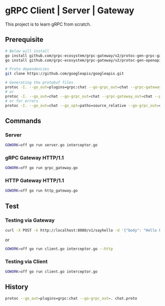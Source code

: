 # gRPC Client | Server | Gateway

This project is to learn gRPC from scratch. 

## Prerequisite 

```bash
# Below will install 
go install github.com/grpc-ecosystem/grpc-gateway/v2/protoc-gen-grpc-gateway@latest
go install github.com/grpc-ecosystem/grpc-gateway/v2/protoc-gen-openapiv2@latest

# Proto dependencies
git clone https://github.com/googleapis/googleapis.git

# Generating the protobuf files 
protoc -I. --go_out=plugins=grpc:chat --go-grpc_out=chat --grpc-gateway_out=chat --proto_path=./ --proto_path=./googleapis chat.proto
# or
protoc -I. --go_out=chat --go-grpc_out=chat --grpc-gateway_out=chat --proto_path=./ --proto_path=./googleapis chat.proto
# or for errors 
protoc -I. --go_out=chat --go_opt=paths=source_relative --go-grpc_out=chat --go-grpc_opt=paths=source_relative --grpc-gateway_out=chat --grpc-gateway_opt=logtostderr=true,paths=source_relative --proto_path=./ --proto_path=./googleapis chat.proto
```

## Commands

### Server
```bash
GOWORK=off go run server.go interceptor.go
```

### gRPC Gateway HTTP/1.1
```bash
GOWORK=off go run grpc_gateway.go
``` 

### HTTP Gateway HTTP/1.1
```bash
GOWORK=off go run http_gateway.go
``` 

## Test

### Testing via Gateway
```bash
curl -X POST -k http://localhost:8080/v1/sayhello -d '{"body": "Hello From HTTP/1.1!"}'
```

or 
```bash
GOWORK=off go run client.go interceptor.go --http
```

### Testing via Client
```bash
GOWORK=off go run client.go interceptor.go 
```

## History

```bash
protoc --go_out=plugins=grpc:chat --go-grpc_out=. chat.proto
```
